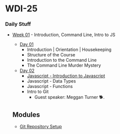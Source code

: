 # WDI-25

### Daily Stuff


* [Week 01](week01/wk01-summary.md) - Introduction, Command Line, Intro to JS
    - [Day 01](week01/wk01-day01.md)
        - Introduction | Orientation | Housekeeping
        - Structure of the Course
        - Introduction to the Command Line
        - The Command Line Murder Mystery
    - [Day 02](week01/wk01-day02.md)
        - [Javascript - Introduction to Javascript](week-01/day-02#javascript-introduction-to-javascript.md)
        - Javascript - Data Types
        - Javascript - Functions
        - Intro to Git
            - Guest speaker: Meggan Turner 🐕.

  ## Modules

  * [Git Repository Setup](modules/git_setup.md)
